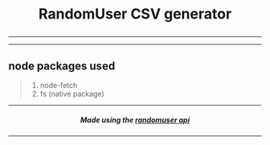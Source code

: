 # <p align="center"> RandomUser CSV generator </p> #
---
---
## node packages used ##

>1.  node-fetch
>2.  fs (native package)

---
##### <p align="center">  Made using the [randomuser api](https://randomuser.me) </p> #####
---

